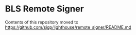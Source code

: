 # BLS Remote Signer

Contents of this repository moved to https://github.com/sigp/lighthouse/remote_signer/README.md
